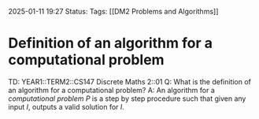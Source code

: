 2025-01-11 19:27
Status: 
Tags: [[DM2 Problems and Algorithms]]
# Definition of an algorithm for a computational problem

TD: YEAR1::TERM2::CS147 Discrete Maths 2::01 
Q: What is the definition of an algorithm for a computational problem?
A: An algorithm for a _computational problem_ $P$ is a step by step procedure such that given any input $I$, outputs a valid solution for $I$.
<!--ID: 1736623921429-->
